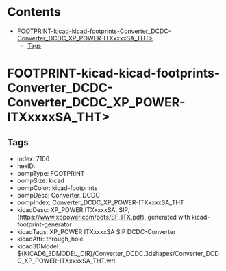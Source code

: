 



Contents
========

* [FOOTPRINT-kicad-kicad-footprints-Converter_DCDC-Converter_DCDC_XP_POWER-ITXxxxxSA_THT>](#footprint-kicad-kicad-footprints-converter_dcdc-converter_dcdc_xp_power-itxxxxxsa_tht)
	* [Tags](#tags)

# FOOTPRINT-kicad-kicad-footprints-Converter_DCDC-Converter_DCDC_XP_POWER-ITXxxxxSA_THT>

## Tags

- index: 7106
- hexID: 
- oompType: FOOTPRINT
- oompSize: kicad
- oompColor: kicad-footprints
- oompDesc: Converter_DCDC
- oompIndex: Converter_DCDC_XP_POWER-ITXxxxxSA_THT
- kicadDesc: XP_POWER  ITXxxxxSA, SIP, (https://www.xppower.com/pdfs/SF_ITX.pdf), generated with kicad-footprint-generator
- kicadTags: XP_POWER  ITXxxxxSA SIP DCDC-Converter
- kicadAttr: through_hole
- kicad3DModel: ${KICAD6_3DMODEL_DIR}/Converter_DCDC.3dshapes/Converter_DCDC_XP_POWER-ITXxxxxSA_THT.wrl
